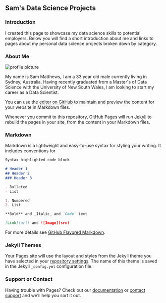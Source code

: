 ## Sam's Data Science Projects

### Introduction

I created this page to showcase my data science skills to potential employers. Below you will find a short introduction about me and links to pages about my personal data science projects broken down by category.

### About Me
![profile picture](https://user-images.githubusercontent.com/18587666/134286830-0491280b-4e79-45ed-9340-942bf1308e40.jpg)

My name is Sam Matthews, I am a 33 year old male currently living in Sydney, Australia. Having recently graduated from a Master's of Data Science with the University of New South Wales, I am looking to start my career as a Data Scientist.

You can use the [editor on GitHub](https://github.com/SamMatt87/SamMatt87.github.io/edit/main/README.md) to maintain and preview the content for your website in Markdown files.

Whenever you commit to this repository, GitHub Pages will run [Jekyll](https://jekyllrb.com/) to rebuild the pages in your site, from the content in your Markdown files.

### Markdown

Markdown is a lightweight and easy-to-use syntax for styling your writing. It includes conventions for

```markdown
Syntax highlighted code block

# Header 1
## Header 2
### Header 3

- Bulleted
- List

1. Numbered
2. List

**Bold** and _Italic_ and `Code` text

[Link](url) and ![Image](src)
```

For more details see [GitHub Flavored Markdown](https://guides.github.com/features/mastering-markdown/).

### Jekyll Themes

Your Pages site will use the layout and styles from the Jekyll theme you have selected in your [repository settings](https://github.com/SamMatt87/SamMatt87.github.io/settings/pages). The name of this theme is saved in the Jekyll `_config.yml` configuration file.

### Support or Contact

Having trouble with Pages? Check out our [documentation](https://docs.github.com/categories/github-pages-basics/) or [contact support](https://support.github.com/contact) and we’ll help you sort it out.
